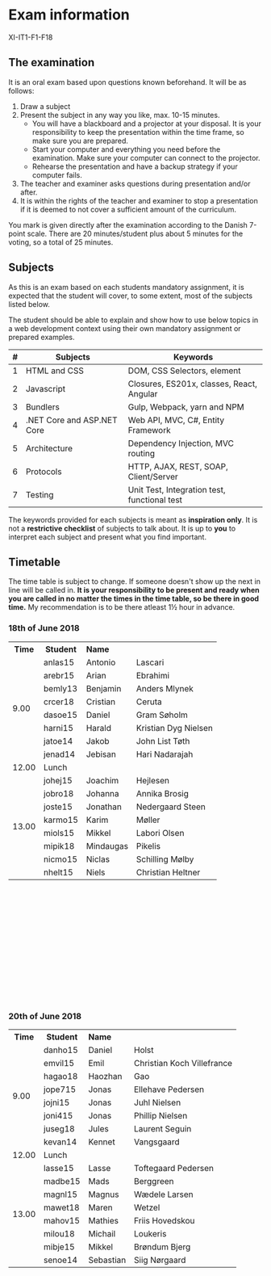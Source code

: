 # Exam information

XI-IT1-F1-F18

## The examination

It is an oral exam based upon questions known beforehand. It will be as follows:

1. Draw a subject
1. Present the subject in any way you like, max. 10-15 minutes.
    - You will have a blackboard and a projector at your disposal. It is your responsibility to keep the presentation within the time frame, so make sure you are prepared.
    - Start your computer and everything you need before the examination. Make sure your computer can connect to the projector.
    - Rehearse the presentation and have a backup strategy if your computer fails.
1. The teacher and examiner asks questions during presentation and/or after.
1. It is within the rights of the teacher and examiner to stop a presentation if it is deemed to not cover a sufficient amount of the curriculum.

You mark is given directly after the examination according to the Danish 7-point scale.
There are 20 minutes/student plus about 5 minutes for the voting, so a total of 25 minutes.

## Subjects

As this is an exam based on each students mandatory assignment, it is expected that the student will cover, to some extent, most of the subjects listed below.

The student should be able to explain and show how to use below topics in a web development context using their own mandatory assignment or prepared examples.

| # | Subjects                              | Keywords                                     |
|---|---------------------------------------|----------------------------------------------|
| 1 | HTML and CSS                          | DOM, CSS Selectors, element                  |
| 2 | Javascript                            | Closures, ES201x, classes, React, Angular    |
| 3 | Bundlers                              | Gulp, Webpack, yarn and NPM                  |
| 4 | .NET Core and ASP.NET Core            | Web API, MVC, C#, Entity Framework           |
| 5 | Architecture                          | Dependency Injection, MVC routing            |
| 6 | Protocols                             | HTTP, AJAX, REST, SOAP, Client/Server        |
| 7 | Testing                               | Unit Test, Integration test, functional test |

The keywords provided for each subjects is meant as **inspiration only**. It is not a **restrictive checklist** of subjects to talk about. It is up to **you** to interpret each subject and present what you find important.


## Timetable

The time table is subject to change. If someone doesn't show up the next in line will be called in. __It is your responsibility to be present and ready when you are called in no matter the times in the time table, so be there in good time.__ My recommendation is to be there atleast 1½ hour in advance.

### 18th of June 2018

<table>
  <tr>
    <th>Time</th>
    <th>Student</th>
    <th colspan="2" style="text-align:left">Name</th>
  </tr>
  <tr>
    <td rowspan="8">9.00</td>
    <td>anlas15</td> <td>Antonio</td> <td>Lascari</td>
  </tr>
  <tr>
    <td>arebr15</td> <td>Arian</td> <td>Ebrahimi</td>
  </tr>
  <tr>
    <td>bemly13</td> <td>Benjamin</td> <td>Anders Mlynek</td>
  </tr>
  <tr>
    <td>crcer18</td> <td>Cristian</td> <td>Ceruta</td>
  </tr>
  <tr>
    <td>dasoe15</td> <td>Daniel</td> <td>Gram Søholm</td>
  </tr>
  <tr>
    <td>harni15</td> <td>Harald</td> <td>Kristian Dyg Nielsen</td>
  </tr>
  <tr>
    <td>jatoe14</td> <td>Jakob</td> <td>John List Tøth</td>
  </tr>
  <tr>
    <td>jenad14</td> <td>Jebisan</td> <td>Hari Nadarajah</td>
  </tr>
  <tr>
    <td>12.00</td>
    <td colspan="3">Lunch</td>
  </tr>
  <tr>
    <td rowspan="8">13.00<br></td>
    <td>johej15</td> <td>Joachim</td> <td>Hejlesen</td>
  </tr>
  <tr>
    <td>jobro18</td> <td>Johanna</td> <td>Annika Brosig</td>
  </tr>
  <tr>
    <td>joste15</td> <td>Jonathan</td> <td>Nedergaard Steen</td>
  </tr>
  <tr>
    <td>karmo15</td> <td>Karim</td> <td>Møller</td>
  </tr>
  <tr>
    <td>miols15</td> <td>Mikkel</td> <td>Labori Olsen</td>
  </tr>
  <tr>
    <td>mipik18</td> <td>Mindaugas</td> <td>Pikelis</td>
  </tr>
  <tr>
    <td>nicmo15</td> <td>Niclas</td> <td>Schilling Mølby</td>
  </tr>
  <tr>
    <td>nhelt15</td> <td>Niels</td> <td>Christian Heltner</td>
  </tr>
</table>

<br/>
<br/>
<br/>
<br/>
<br/>
<br/>
<br/>
<br/>
<br/>
<br/>
<br/>
<br/>
<br/>

### 20th of June 2018

<table>
  <tr>
    <th>Time</th>
    <th>Student</th>
    <th colspan="2" style="text-align:left">Name</th>
  </tr>
  <tr>
    <td rowspan="8">9.00</td>
    <td>danho15</td> <td>Daniel</td> <td>Holst</td>
  </tr>
  <tr>
    <td>emvil15</td> <td>Emil</td> <td>Christian Koch Villefrance</td>
  </tr>
  <tr>
    <td>hagao18</td> <td>Haozhan</td> <td>Gao</td>
  </tr>
  <tr>
    <td>jope715</td> <td>Jonas</td> <td>Ellehave Pedersen</td>
  </tr>
  <tr>
    <td>jojni15</td> <td>Jonas</td> <td>Juhl Nielsen</td>
  </tr>
  <tr>
    <td>joni415</td> <td>Jonas</td> <td>Phillip Nielsen</td>
  </tr>
  <tr>
    <td>juseg18</td> <td>Jules</td> <td>Laurent Seguin</td>
  </tr>
  <tr>
    <td>kevan14 </td> <td>Kennet</td> <td>Vangsgaard</td>
  </tr>
  <tr>
    <td>12.00 </td>
    <td colspan="3">Lunch</td>
  </tr>
  <tr>
    <td rowspan="8">13.00</td>
    <td>lasse15</td> <td>Lasse</td> <td>Toftegaard Pedersen</td>
  </tr>
  <tr>
    <td>madbe15</td> <td>Mads</td> <td>Berggreen</td>
  </tr>
  <tr>
    <td>magnl15</td> <td>Magnus</td> <td>Wædele Larsen</td>
  </tr>
  <tr>
    <td>mawet18</td> <td>Maren</td> <td>Wetzel</td>
  </tr>
  <tr>
    <td>mahov15</td> <td>Mathies</td> <td>Friis Hovedskou</td>
  </tr>
  <tr>
    <td>milou18</td> <td>Michail</td> <td>Loukeris</td>
  </tr>
  <tr>
    <td>mibje15</td> <td>Mikkel</td> <td>Brøndum Bjerg</td>
  </tr>
  <tr>
    <td>senoe14</td> <td>Sebastian</td> <td>Siig Nørgaard</td>
  </tr>
</table>